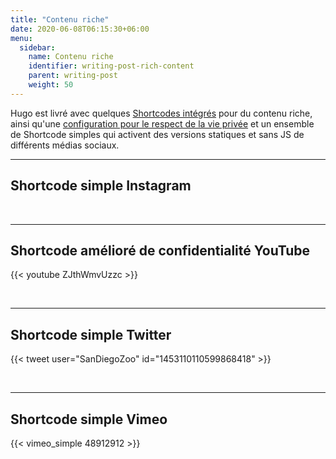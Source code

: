 ```yaml
---
title: "Contenu riche"
date: 2020-06-08T06:15:30+06:00
menu:
  sidebar:
    name: Contenu riche
    identifier: writing-post-rich-content
    parent: writing-post
    weight: 50
---
```


Hugo est livré avec quelques [Shortcodes intégrés](https://gohugo.io/content-management/shortcodes/#use-hugo-s-built-in-shortcodes) pour du contenu riche, ainsi qu'une [configuration pour le respect de la vie privée](https://gohugo.io/about/hugo-and-gdpr/) et un ensemble de Shortcode simples qui activent des versions statiques et sans JS de différents médias sociaux.

<!--more-->
---

## Shortcode simple Instagram
<!-- ref: https://github.com/gohugoio/hugo/issues/7879 -->

<br>

---

## Shortcode amélioré de confidentialité YouTube 

{{< youtube ZJthWmvUzzc >}}

<br>

---

## Shortcode simple Twitter 

{{< tweet user="SanDiegoZoo" id="1453110110599868418" >}}

<br>

---

## Shortcode simple Vimeo 

{{< vimeo_simple 48912912 >}}
